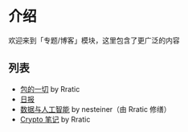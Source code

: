 # 介绍
欢迎来到「专题/博客」模块，这里包含了更广泛的内容

## 列表
* [包的一切](packages/introduction.md) by Rratic
* [日报](daily/about.md)
* [数据与人工智能](data_and_ai/introduction.md) by nesteiner（由 Rratic 修缮）
* [Crypto 笔记](crypto/set1-a.md) by Rratic

